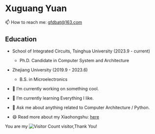 # Xuguang Yuan

📫 How to reach me: gfdbat@163.com

## Education

* School of Integrated Circuits, Tsinghua University (2023.9 - current)
  + Ph.D. Candidate in Computer System and Architecture

* Zhejiang University (2019.9 - 2023.6)
  + B.S. in Microelectronics

- 🔭 I’m currently working on something cool.
- 🌱 I’m currently learning Everything I like.
- 💬 Ask me about anything related to Computer Architecture / Python.

- 😄 Read more about my Xiaohongshu: [here]([https://www.xiaohongshu.com/user/profile/5f24316e000000000101ef1f])

You are my ![Visitor Count](https://profile-counter.glitch.me/gfdbat/count.svg) visitor,Thank You!
